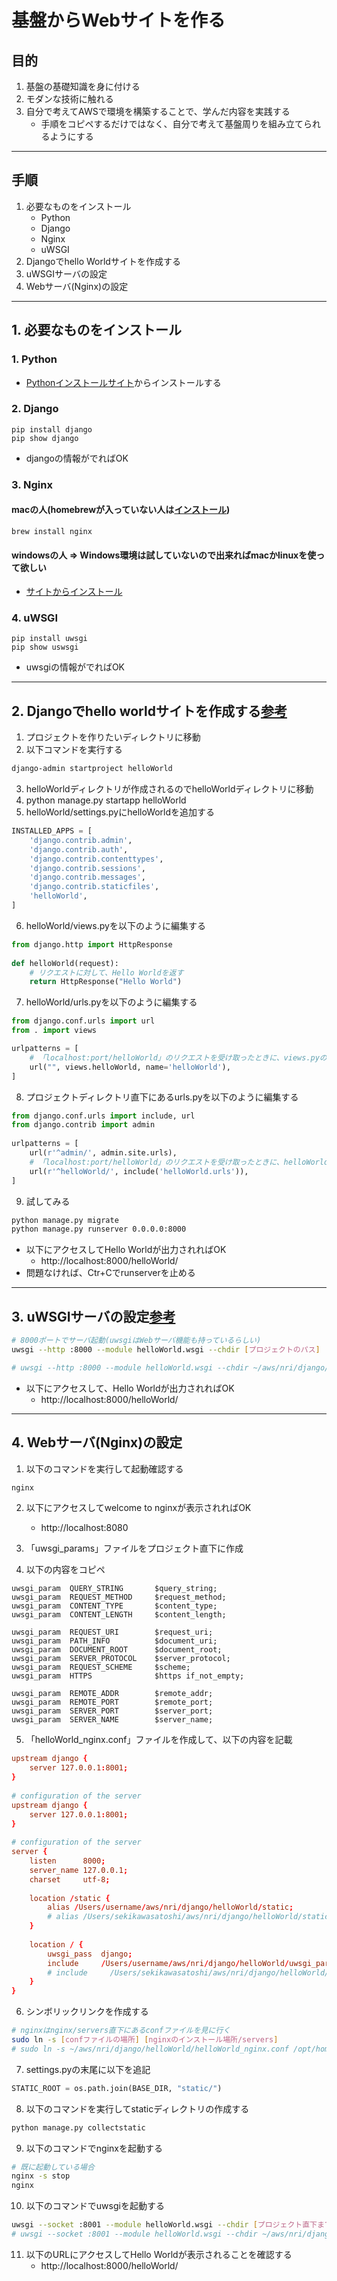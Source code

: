 # 基盤からWebサイトを作る
## 目的
1. 基盤の基礎知識を身に付ける
2. モダンな技術に触れる
3. 自分で考えてAWSで環境を構築することで、学んだ内容を実践する
    - 手順をコピペするだけではなく、自分で考えて基盤周りを組み立てられるようにする

---

## 手順
1. 必要なものをインストール
    - Python
    - Django
    - Nginx
    - uWSGI
2. Djangoでhello Worldサイトを作成する
3. uWSGIサーバの設定
4. Webサーバ(Nginx)の設定

---

## 1. 必要なものをインストール
### 1. Python
- [Pythonインストールサイト](https://www.python.org/downloads/)からインストールする

### 2. Django
```shell
pip install django 
pip show django
```
- djangoの情報がでればOK

### 3. Nginx
#### macの人(homebrewが入っていない人は[インストール](https://brew.sh/index_ja))
```shell
brew install nginx
```

#### windowsの人 ⇒ Windows環境は試していないので出来ればmacかlinuxを使って欲しい
- [サイトからインストール](http://nginx.org/en/download.html)

### 4. uWSGI
```
pip install uwsgi
pip show uswsgi
```
- uwsgiの情報がでればOK

---

## 2. Djangoでhello worldサイトを作成する[参考](https://docs.djangoproject.com/ja/4.0/intro/tutorial01/)
1. プロジェクトを作りたいディレクトリに移動
2. 以下コマンドを実行する

```sh
django-admin startproject helloWorld
```

3. helloWorldディレクトリが作成されるのでhelloWorldディレクトリに移動
4. python manage.py startapp helloWorld
5. helloWorld/settings.pyにhelloWorldを追加する

```python
INSTALLED_APPS = [
    'django.contrib.admin',
    'django.contrib.auth',
    'django.contrib.contenttypes',
    'django.contrib.sessions',
    'django.contrib.messages',
    'django.contrib.staticfiles',
    'helloWorld',
]
```

6. helloWorld/views.pyを以下のように編集する

```python
from django.http import HttpResponse
 
def helloWorld(request):
    # リクエストに対して、Hello Worldを返す
    return HttpResponse("Hello World")
```

7. helloWorld/urls.pyを以下のように編集する

```python
from django.conf.urls import url
from . import views

urlpatterns = [
    # 「localhost:port/helloWorld」のリクエストを受け取ったときに、views.pyのhelloWorld関数に飛ばす
    url("", views.helloWorld, name='helloWorld'),
]
```
8. プロジェクトディレクトリ直下にあるurls.pyを以下のように編集する

```python
from django.conf.urls import include, url
from django.contrib import admin
 
urlpatterns = [
    url(r'^admin/', admin.site.urls),
    # 「localhost:port/helloWorld」のリクエストを受け取ったときに、helloWorld/urls.pyに飛ばす
    url(r'^helloWorld/', include('helloWorld.urls')),
]
```

9. 試してみる
```sh
python manage.py migrate
python manage.py runserver 0.0.0.0:8000
```

- 以下にアクセスしてHello Worldが出力されればOK
  - http://localhost:8000/helloWorld/
- 問題なければ、Ctr+Cでrunserverを止める

---

## 3. uWSGIサーバの設定[参考](https://qiita.com/ming_hentech/items/9e21fe175988448e204b)

```sh
# 8000ポートでサーバ起動(uwsgiはWebサーバ機能も持っているらしい)
uwsgi --http :8000 --module helloWorld.wsgi --chdir [プロジェクトのパス]

# uwsgi --http :8000 --module helloWorld.wsgi --chdir ~/aws/nri/django/helloWorld
```

- 以下にアクセスして、Hello Worldが出力されればOK
  - http://localhost:8000/helloWorld/

---

## 4. Webサーバ(Nginx)の設定
1. 以下のコマンドを実行して起動確認する
```sh
nginx
```

2. 以下にアクセスしてwelcome to nginxが表示されればOK
    - http://localhost:8080


3. 「uwsgi_params」ファイルをプロジェクト直下に作成
4. 以下の内容をコピペ

```
uwsgi_param  QUERY_STRING       $query_string;
uwsgi_param  REQUEST_METHOD     $request_method;
uwsgi_param  CONTENT_TYPE       $content_type;
uwsgi_param  CONTENT_LENGTH     $content_length;
 
uwsgi_param  REQUEST_URI        $request_uri;
uwsgi_param  PATH_INFO          $document_uri;
uwsgi_param  DOCUMENT_ROOT      $document_root;
uwsgi_param  SERVER_PROTOCOL    $server_protocol;
uwsgi_param  REQUEST_SCHEME     $scheme;
uwsgi_param  HTTPS              $https if_not_empty;
 
uwsgi_param  REMOTE_ADDR        $remote_addr;
uwsgi_param  REMOTE_PORT        $remote_port;
uwsgi_param  SERVER_PORT        $server_port;
uwsgi_param  SERVER_NAME        $server_name;
```

5. 「helloWorld_nginx.conf」ファイルを作成して、以下の内容を記載

```conf
upstream django {
    server 127.0.0.1:8001;
}
 
# configuration of the server
upstream django {
    server 127.0.0.1:8001;
}
 
# configuration of the server
server {
    listen      8000;
    server_name 127.0.0.1;
    charset     utf-8;
 
    location /static {
        alias /Users/username/aws/nri/django/helloWorld/static;
        # alias /Users/sekikawasatoshi/aws/nri/django/helloWorld/static;
    }
 
    location / {
        uwsgi_pass  django;
        include     /Users/username/aws/nri/django/helloWorld/uwsgi_params;
        # include     /Users/sekikawasatoshi/aws/nri/django/helloWorld/uwsgi_params;
    }
}
```

6. シンボリックリンクを作成する

```sh
# nginxはnginx/servers直下にあるconfファイルを見に行く
sudo ln -s [confファイルの場所] [nginxのインストール場所/servers]
# sudo ln -s ~/aws/nri/django/helloWorld/helloWorld_nginx.conf /opt/homebrew/etc/nginx/servers/
```

7. settings.pyの末尾に以下を追記
```python
STATIC_ROOT = os.path.join(BASE_DIR, "static/")
```

8. 以下のコマンドを実行してstaticディレクトリの作成する


```sh
python manage.py collectstatic
```

9. 以下のコマンドでnginxを起動する

```sh
# 既に起動している場合
nginx -s stop
nginx
```

10. 以下のコマンドでuwsgiを起動する

```sh
uwsgi --socket :8001 --module helloWorld.wsgi --chdir [プロジェクト直下までのパス]
# uwsgi --socket :8001 --module helloWorld.wsgi --chdir ~/aws/nri/django/helloWorld
```

11. 以下のURLにアクセスしてHello Worldが表示されることを確認する
    - http://localhost:8000/helloWorld/

